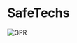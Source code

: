 # SafeTechs
![GPR](https://github.com/yahandeshapriya/SafeTechs/assets/76465007/8c644157-5328-4d96-a571-ecf54ac0eab5)
